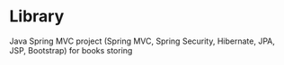 # Library
Java Spring MVC project (Spring MVC, Spring Security, Hibernate, JPA, JSP, Bootstrap) for books storing
